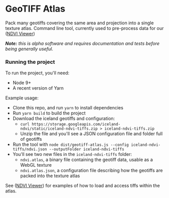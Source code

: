 # GeoTIFF Atlas

Pack many geotiffs covering the same area and projection into a single texture atlas.
Command line tool, currently used to pre-process data for our ([NDVI Viewer](https://github.com/VisualPerspective/ndvi-viewer))

*__Note:__ this is alpha software and requires documentation and tests before being generally useful.*

### Running the project
To run the project, you'll need:
* Node 9+
* A recent version of Yarn

Example usage:
* Clone this repo, and run `yarn` to install dependencies
* Run `yarn build` to build the project
* Download the iceland geotiffs and configuration:
  * `curl https://storage.googleapis.com/iceland-ndvi/static/iceland-ndvi-tiffs.zip > iceland-ndvi-tiffs.zip`
  * Unzip the file and you'll see a JSON configuration file and folder full of geotiffs
* Run the tool with `node dist/geotiff-atlas.js --config iceland-ndvi-tiffs/ndvi.json --outputFolder iceland-ndvi-tiffs`
* You'll see two new files in the `iceland-ndvi-tiffs` folder:
  * `ndvi.atlas`, a binary file containing the geotiff data, usable as a WebGL texture
  * `ndvi.atlas.json`, a configuration file describing how the geotiffs are packed into the texture atlas
  
See ([NDVI Viewer](https://github.com/VisualPerspective/ndvi-viewer)) for examples of how to load and access tiffs within the atlas. 
